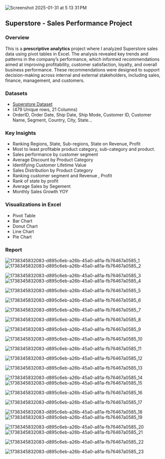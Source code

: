 
 ![Screenshot 2025-01-31 at 5 13 31 PM](https://github.com/user-attachments/assets/7e6777cc-4933-4326-9748-3fde602be02d)


## Superstore - Sales Performance Project

###  Overview  
This is a **prescriptive analytics** project where I analyzed Superstore sales data using pivot tables in Excel. The analysis revealed key trends and patterns in the company’s performance, which informed recommendations aimed at improving profitability, customer satisfaction, loyalty, and overall business performance. These recommendations were designed to support decision-making across internal and external stakeholders, including sales, finance, management, and customers.

###  Datasets
- [Superstore Dataset](https://www.kaggle.com/datasets/maggieakarn/superstore-dataset/data) 
- (479 Unique rows, 21 Columns)
- OrderID, Order Date, Ship Date, Ship Mode, Customer ID, Customer Name, Segment, Country, City, State...
 

###   Key Insights  
- Ranking Regions, State, Sub-regions, State on Revenue, Profit
- Most to least profitable product category, sub-category and product.
- Sales performance by customer segment
- Average Discount by Product Category
- Identifying Customer Lifetime Value
- Sales Distribution by Product Category
- Ranking customer segment and Revenue , Profit
- Rank of state by profit
- Average Sales by Segement
- Monthly Sales Growth YOY

###  Visualizations in Excel
- Pivot Table
- Bar Chart
- Donut Chart
- Line Chart
- Pie Chart

###  Report

![1738345832083-d895c6eb-a26b-45a0-a81a-fb76467a0585_1](https://github.com/user-attachments/assets/ab905c6e-99f4-4e21-8a03-3ba84da283f3)
![1738345832083-d895c6eb-a26b-45a0-a81a-fb76467a0585_2](https://github.com/user-attachments/assets/76cd9e1b-8cfc-4e54-9ced-035fd329dd52)

![1738345832083-d895c6eb-a26b-45a0-a81a-fb76467a0585_3](https://github.com/user-attachments/assets/bc94ddf2-6475-467a-a012-2143af9f7321)
![1738345832083-d895c6eb-a26b-45a0-a81a-fb76467a0585_4](https://github.com/user-attachments/assets/41e84346-dba7-4f58-bd21-1f9f83710ac6)


![1738345832083-d895c6eb-a26b-45a0-a81a-fb76467a0585_5](https://github.com/user-attachments/assets/3e555f33-5306-4318-a436-506c770d30f3)

![1738345832083-d895c6eb-a26b-45a0-a81a-fb76467a0585_6](https://github.com/user-attachments/assets/e4da03f1-d92a-4c6e-8eb8-002bfb551f8d)

![1738345832083-d895c6eb-a26b-45a0-a81a-fb76467a0585_7](https://github.com/user-attachments/assets/0caa0837-2d01-465a-8d6e-f759e6daf6c9)

![1738345832083-d895c6eb-a26b-45a0-a81a-fb76467a0585_8](https://github.com/user-attachments/assets/13c4ec63-abce-4624-94ca-f10729dda3be)

![1738345832083-d895c6eb-a26b-45a0-a81a-fb76467a0585_9](https://github.com/user-attachments/assets/079ce7d4-d36d-46a7-9b19-c6c8eb7569f8)



![1738345832083-d895c6eb-a26b-45a0-a81a-fb76467a0585_10](https://github.com/user-attachments/assets/fbcc4831-3e8c-4c48-b75a-4ddb471aacf3)



![1738345832083-d895c6eb-a26b-45a0-a81a-fb76467a0585_11](https://github.com/user-attachments/assets/2e7cca70-46f1-46f4-b75d-ad9d19cc54b4)

![1738345832083-d895c6eb-a26b-45a0-a81a-fb76467a0585_12](https://github.com/user-attachments/assets/9c26bb7c-8e7a-4a3e-8eb1-69f336b31804)



![1738345832083-d895c6eb-a26b-45a0-a81a-fb76467a0585_13](https://github.com/user-attachments/assets/7df2026f-604d-46cb-ada7-052a3b04238c)

![1738345832083-d895c6eb-a26b-45a0-a81a-fb76467a0585_14](https://github.com/user-attachments/assets/edf61661-026e-461a-b35c-b30bc932a8af)
![1738345832083-d895c6eb-a26b-45a0-a81a-fb76467a0585_15](https://github.com/user-attachments/assets/9e6173aa-e2e7-4005-becf-1763c8532b95)




![1738345832083-d895c6eb-a26b-45a0-a81a-fb76467a0585_16](https://github.com/user-attachments/assets/ca21460f-9e66-4b70-9b04-873138a8e45b)

![1738345832083-d895c6eb-a26b-45a0-a81a-fb76467a0585_17](https://github.com/user-attachments/assets/0624d51d-4d78-466e-b8c1-dc72597746c0)

![1738345832083-d895c6eb-a26b-45a0-a81a-fb76467a0585_18](https://github.com/user-attachments/assets/29b7fff7-c078-42fe-9258-56f393b75879)
![1738345832083-d895c6eb-a26b-45a0-a81a-fb76467a0585_19](https://github.com/user-attachments/assets/ed3b8d87-01b5-41e5-bce5-3da05dd0def6)




![1738345832083-d895c6eb-a26b-45a0-a81a-fb76467a0585_20](https://github.com/user-attachments/assets/8870539d-2a71-49bf-88f0-9a2017eb9c77)
![1738345832083-d895c6eb-a26b-45a0-a81a-fb76467a0585_21](https://github.com/user-attachments/assets/96969624-be4f-438a-8547-9138fedbc15f)





![1738345832083-d895c6eb-a26b-45a0-a81a-fb76467a0585_22](https://github.com/user-attachments/assets/0656b1ec-e105-41a6-97be-195fc455b3a0)



![1738345832083-d895c6eb-a26b-45a0-a81a-fb76467a0585_23](https://github.com/user-attachments/assets/99bc5a07-360c-48f7-aa4d-6774973d460a)










